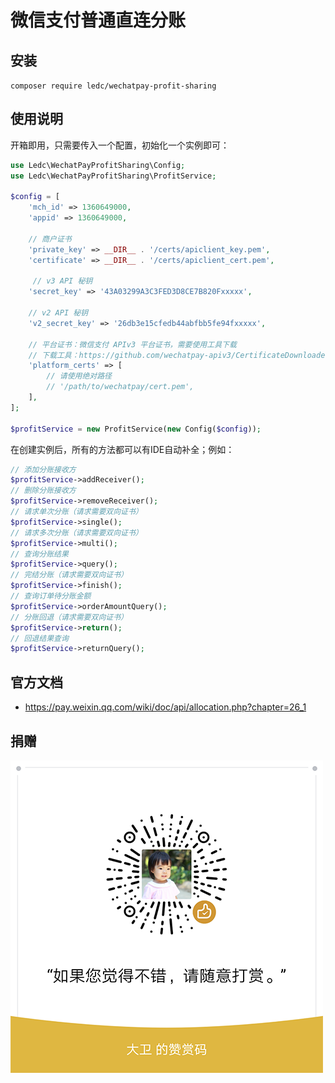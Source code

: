 # 微信支付普通直连分账

## 安装

`composer require ledc/wechatpay-profit-sharing`

## 使用说明

开箱即用，只需要传入一个配置，初始化一个实例即可：

```php
use Ledc\WechatPayProfitSharing\Config;
use Ledc\WechatPayProfitSharing\ProfitService;

$config = [
    'mch_id' => 1360649000,
    'appid' => 1360649000,

    // 商户证书
    'private_key' => __DIR__ . '/certs/apiclient_key.pem',
    'certificate' => __DIR__ . '/certs/apiclient_cert.pem',

     // v3 API 秘钥
    'secret_key' => '43A03299A3C3FED3D8CE7B820Fxxxxx',

    // v2 API 秘钥
    'v2_secret_key' => '26db3e15cfedb44abfbb5fe94fxxxxx',

    // 平台证书：微信支付 APIv3 平台证书，需要使用工具下载
    // 下载工具：https://github.com/wechatpay-apiv3/CertificateDownloader
    'platform_certs' => [
        // 请使用绝对路径
        // '/path/to/wechatpay/cert.pem',
    ],
];

$profitService = new ProfitService(new Config($config));
```

在创建实例后，所有的方法都可以有IDE自动补全；例如：

```php
// 添加分账接收方
$profitService->addReceiver();
// 删除分账接收方
$profitService->removeReceiver();
// 请求单次分账（请求需要双向证书）
$profitService->single();
// 请求多次分账（请求需要双向证书）
$profitService->multi();
// 查询分账结果
$profitService->query();
// 完结分账（请求需要双向证书）
$profitService->finish();
// 查询订单待分账金额
$profitService->orderAmountQuery();
// 分账回退（请求需要双向证书）
$profitService->return();
// 回退结果查询
$profitService->returnQuery();
```

## 官方文档

- https://pay.weixin.qq.com/wiki/doc/api/allocation.php?chapter=26_1

## 捐赠

![reward](reward.png)
